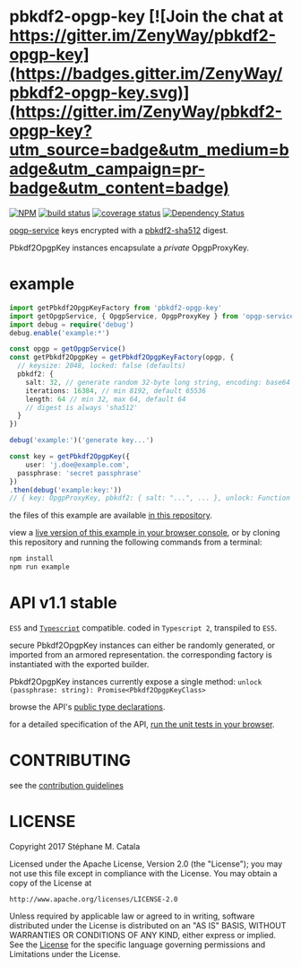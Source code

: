 # pbkdf2-opgp-key [![Join the chat at https://gitter.im/ZenyWay/pbkdf2-opgp-key](https://badges.gitter.im/ZenyWay/pbkdf2-opgp-key.svg)](https://gitter.im/ZenyWay/pbkdf2-opgp-key?utm_source=badge&utm_medium=badge&utm_campaign=pr-badge&utm_content=badge)
[![NPM](https://nodei.co/npm/pbkdf2-opgp-key.png?compact=true)](https://nodei.co/npm/pbkdf2-opgp-key/)
[![build status](https://travis-ci.org/ZenyWay/pbkdf2-opgp-key.svg?branch=master)](https://travis-ci.org/ZenyWay/pbkdf2-opgp-key)
[![coverage status](https://coveralls.io/repos/github/ZenyWay/pbkdf2-opgp-key/badge.svg?branch=master)](https://coveralls.io/github/ZenyWay/pbkdf2-opgp-key)
[![Dependency Status](https://gemnasium.com/badges/github.com/ZenyWay/pbkdf2-opgp-key.svg)](https://gemnasium.com/github.com/ZenyWay/pbkdf2-opgp-key)

[opgp-service](https://www.npmjs.com/package/opgp-service) keys encrypted
with a [pbkdf2-sha512](https://www.npmjs.com/package/pbkdf2sha512) digest.

Pbkdf2OpgpKey instances encapsulate a _private_ OpgpProxyKey.

# <a name="example"></a> example
```ts
import getPbkdf2OpgpKeyFactory from 'pbkdf2-opgp-key'
import getOpgpService, { OpgpService, OpgpProxyKey } from 'opgp-service'
import debug = require('debug')
debug.enable('example:*')

const opgp = getOpgpService()
const getPbkdf2OpgpKey = getPbkdf2OpgpKeyFactory(opgp, {
  // keysize: 2048, locked: false (defaults)
  pbkdf2: {
    salt: 32, // generate random 32-byte long string, encoding: base64 (default)
    iterations: 16384, // min 8192, default 65536
    length: 64 // min 32, max 64, default 64
    // digest is always 'sha512'
  }
})

debug('example:')('generate key...')

const key = getPbkdf2OpgpKey({
	user: 'j.doe@example.com',
  passphrase: 'secret passphrase'
})
.then(debug('example:key:'))
// { key: OpgpProxyKey, pbkdf2: { salt: "...", ... }, unlock: Function }
```
the files of this example are available [in this repository](./spec/example).

view a [live version of this example in your browser console](https://cdn.rawgit.com/ZenyWay/pbkdf2-opgp-key/v1.0.0/spec/example/index.html),
or by cloning this repository and running the following commands from a terminal:
```bash
npm install
npm run example
```

# <a name="api"></a> API v1.1 stable
`ES5` and [`Typescript`](http://www.typescriptlang.org/) compatible.
coded in `Typescript 2`, transpiled to `ES5`.

secure Pbkdf2OpgpKey instances can either be randomly generated,
or imported from an armored representation.
the corresponding factory is instantiated with the exported builder.

Pbkdf2OpgpKey instances currently expose a single method:
`unlock  (passphrase: string): Promise<Pbkdf2OpgpKeyClass>`

browse the API's [public type declarations](./src/index.ts#L22-L69).

for a detailed specification of the API,
[run the unit tests in your browser](https://cdn.rawgit.com/ZenyWay/pbkdf2-opgp-key/v1.0.0/spec/web/index.html).

# <a name="contributing"></a> CONTRIBUTING
see the [contribution guidelines](./CONTRIBUTING.md)

# <a name="license"></a> LICENSE
Copyright 2017 Stéphane M. Catala

Licensed under the Apache License, Version 2.0 (the "License");
you may not use this file except in compliance with the License.
You may obtain a copy of the License at

    http://www.apache.org/licenses/LICENSE-2.0

Unless required by applicable law or agreed to in writing, software
distributed under the License is distributed on an "AS IS" BASIS,
WITHOUT WARRANTIES OR CONDITIONS OF ANY KIND, either express or implied.
See the [License](./LICENSE) for the specific language governing permissions and
Limitations under the License.
